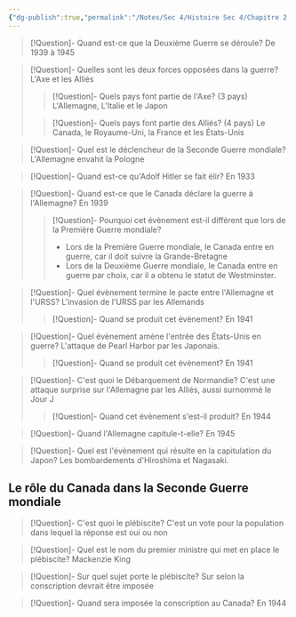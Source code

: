 ```yaml
---
{"dg-publish":true,"permalink":"/Notes/Sec 4/Histoire Sec 4/Chapitre 2：Les nationalismes et l'autonomie du Canada (1896 - 1945)/Dossier 4：La Deuxième Guerre mondiale (1939-1945)/"}
---
```



>[!Question]- Quand est-ce que la Deuxième Guerre se déroule?
>De 1939 à 1945

>[!Question]- Quelles sont les deux forces opposées dans la guerre?
>L'Axe et les Alliés
>>[!Question]- Quels pays font partie de l'Axe? (3 pays)
>>L'Allemagne, L'Italie et le Japon
>
>>[!Question]- Quels pays font partie des Alliés? (4 pays)
>>Le Canada, le Royaume-Uni, la France et les États-Unis

>[!Question]- Quel est le déclencheur de la Seconde Guerre mondiale?
>L'Allemagne envahit la Pologne

>[!Question]- Quand est-ce qu'Adolf Hitler se fait élir?
>En 1933

>[!Question]- Quand est-ce que le Canada déclare la guerre à l'Allemagne?
>En 1939
>>[!Question]- Pourquoi cet évènement est-il différent que lors de la Première Guerre mondiale?
>>- Lors de la Première Guerre mondiale, le Canada entre en guerre, car il doit suivre la Grande-Bretagne
>>- Lors de la Deuxième Guerre mondiale, le Canada entre en guerre par choix, car il a obtenu le statut de Westminster.

>[!Question]- Quel évènement termine le pacte entre l'Allemagne et l'URSS?
>L'invasion de l'URSS par les Allemands
>>[!Question]- Quand se produit cet évènement?
>>En 1941

>[!Question]- Quel évènement amène l'entrée des États-Unis en guerre?
>L'attaque de Pearl Harbor par les Japonais.
>>[!Question]- Quand se produit cet évènement?
>>En 1941

>[!Question]- C'est quoi le Débarquement de Normandie?
>C'est une attaque surprise sur l'Allemagne par les Alliés, aussi surnommé le Jour J
>>[!Question]- Quand cet évènement s'est-il produit?
>>En 1944

>[!Question]- Quand l'Allemagne capitule-t-elle?
>En 1945

>[!Question]- Quel est l'évènement qui résulte en la capitulation du Japon?
>Les bombardements d'Hiroshima et Nagasaki.


## Le rôle du Canada dans la Seconde Guerre mondiale

>[!Question]- C'est quoi le plébiscite?
>C'est un vote pour la population dans lequel la réponse est oui ou non

>[!Question]- Quel est le nom du premier ministre qui met en place le plébiscite?
>Mackenzie King

>[!Question]- Sur quel sujet porte le plébiscite?
>Sur selon la conscription devrait être imposée

>[!Question]- Quand sera imposée la conscription au Canada?
>En 1944

